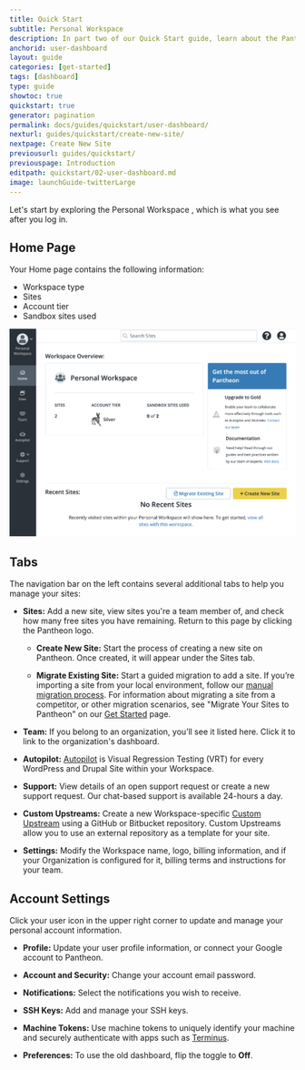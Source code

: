 ```yaml
---
title: Quick Start
subtitle: Personal Workspace
description: In part two of our Quick Start guide, learn about the Pantheon Personal Workspace
anchorid: user-dashboard
layout: guide
categories: [get-started]
tags: [dashboard]
type: guide
showtoc: true
quickstart: true
generator: pagination
permalink: docs/guides/quickstart/user-dashboard/
nexturl: guides/quickstart/create-new-site/
nextpage: Create New Site
previousurl: guides/quickstart/
previouspage: Introduction
editpath: quickstart/02-user-dashboard.md
image: launchGuide-twitterLarge
---
```


Let's start by exploring the Personal Workspace , which is what you see after you log in.

## Home Page

Your Home page contains the following information:

* Workspace type
* Sites
* Account tier
* Sandbox sites used 

![A screenshot of the new Dashboard homepage with Workspace Overview](../../../images/dashboard/new-dashboard/workspace-overview.png)

## Tabs

The navigation bar on the left contains several additional tabs to help you manage your sites:

- **Sites:** Add a new site, view sites you're a team member of, and check how many free sites you have remaining. Return to this page by clicking the Pantheon logo.

  - **Create New Site:** Start the process of creating a new site on Pantheon. Once created, it will appear under the Sites tab.

  - **Migrate Existing Site:** Start a guided migration to add a site. If you’re importing a site from your local environment, follow our [manual migration process](/migrate-manual).  For information about migrating a site from a competitor, or other migration scenarios, see "Migrate Your Sites to Pantheon" on our [Get Started](/get-started) page.

- **Team:** If you belong to an organization, you’ll see it listed here. Click it to link to the organization's dashboard.

- **Autopilot:** [Autopilot](/guides/autopilot) is Visual Regression Testing (VRT) for every WordPress and Drupal Site within your Workspace.
  
- **Support:** View details of an open support request or create a new support request. Our chat-based support is available 24-hours a day.

- **Custom Upstreams:** Create a new Workspace-specific [Custom Upstream](/guides/custom-upstream) using a GitHub or Bitbucket repository. Custom Upstreams allow you to use an external repository as a template for your site.

- **Settings:** Modify the Workspace name, logo, billing information, and if your Organization is configured for it, billing terms and instructions for your team.

## Account Settings

Click your user icon in the upper right corner to update and manage your personal account information. 

  - **Profile:** Update your user profile information, or connect your Google account to Pantheon.

  - **Account and Security:** Change your account email password.

  - **Notifications:** Select the notifications you wish to receive.

  - **SSH Keys:** Add and manage your SSH keys.

  - **Machine Tokens:** Use machine tokens to uniquely identify your machine and securely authenticate with apps such as [Terminus](/terminus).

  - **Preferences:** To use the old dashboard, flip the toggle to **Off**.


<Alert title="Note" type="info" >

<Partial file="dashboard-login-session-length.md" />

</Alert>

